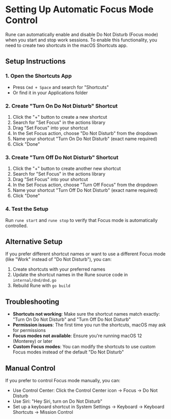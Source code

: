 # Setting Up Automatic Focus Mode Control

Rune can automatically enable and disable Do Not Disturb (Focus mode) when you start and stop work sessions. To enable this functionality, you need to create two shortcuts in the macOS Shortcuts app.

## Setup Instructions

### 1. Open the Shortcuts App
- Press `Cmd + Space` and search for "Shortcuts"
- Or find it in your Applications folder

### 2. Create "Turn On Do Not Disturb" Shortcut
1. Click the "+" button to create a new shortcut
2. Search for "Set Focus" in the actions library
3. Drag "Set Focus" into your shortcut
4. In the Set Focus action, choose "Do Not Disturb" from the dropdown
5. Name your shortcut "Turn On Do Not Disturb" (exact name required)
6. Click "Done"

### 3. Create "Turn Off Do Not Disturb" Shortcut
1. Click the "+" button to create another new shortcut
2. Search for "Set Focus" in the actions library
3. Drag "Set Focus" into your shortcut
4. In the Set Focus action, choose "Turn Off Focus" from the dropdown
5. Name your shortcut "Turn Off Do Not Disturb" (exact name required)
6. Click "Done"

### 4. Test the Setup
Run `rune start` and `rune stop` to verify that Focus mode is automatically controlled.

## Alternative Setup

If you prefer different shortcut names or want to use a different Focus mode (like "Work" instead of "Do Not Disturb"), you can:

1. Create shortcuts with your preferred names
2. Update the shortcut names in the Rune source code in `internal/dnd/dnd.go`
3. Rebuild Rune with `go build`

## Troubleshooting

- **Shortcuts not working**: Make sure the shortcut names match exactly: "Turn On Do Not Disturb" and "Turn Off Do Not Disturb"
- **Permission issues**: The first time you run the shortcuts, macOS may ask for permissions
- **Focus modes not available**: Ensure you're running macOS 12 (Monterey) or later
- **Custom Focus modes**: You can modify the shortcuts to use custom Focus modes instead of the default "Do Not Disturb"

## Manual Control

If you prefer to control Focus mode manually, you can:
- Use Control Center: Click the Control Center icon → Focus → Do Not Disturb
- Use Siri: "Hey Siri, turn on Do Not Disturb"
- Set up a keyboard shortcut in System Settings → Keyboard → Keyboard Shortcuts → Mission Control